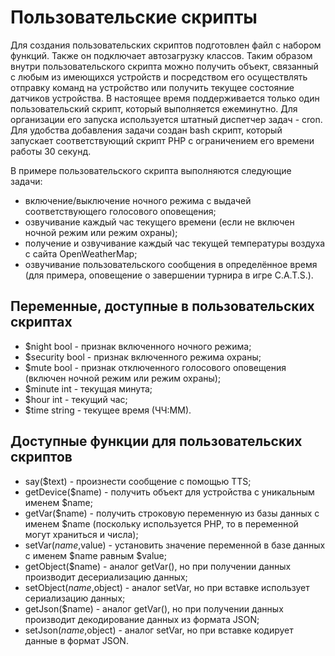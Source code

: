 # Пользовательские скрипты
Для создания пользовательских скриптов подготовлен файл с набором функций. Также он подключает автозагрузку классов. Таким образом внутри пользовательского скрипта можно получить объект, связанный с любым из имеющихся устройств и посредством его осуществлять отправку команд на устройство или получить текущее состояние датчиков устройства. В настоящее время поддерживается только один пользовательский скрипт, который выполняется ежеминутно. Для организации его запуска используется штатный диспетчер задач - cron. Для удобства добавления задачи создан bash скрипт, который запускает соответствующий скрипт PHP с ограничением его времени работы 30 секунд.

В примере пользовательского скрипта выполняются следующие задачи:
- включение/выключение ночного режима с выдачей соответствующего голосового оповещения;
- озвучивание каждый час текущего времени (если не включен ночной режим или режим охраны);
- получение и озвучивание каждый час текущей температуры воздуха с сайта OpenWeatherMap;
- озвучивание пользовательского сообщения в определённое время (для примера, оповещение о завершении турнира в игре C.A.T.S.).

## Переменные, доступные в пользовательских скриптах

- $night bool - признак включенного ночного режима;
- $security bool - признак включенного режима охраны;
- $mute bool - признак отключенного голосового оповещения (включен ночной режим или режим охраны);
- $minute int - текущая минута;
- $hour int - текущий час;
- $time string - текущее время (ЧЧ:ММ).

## Доступные функции для пользовательских скриптов

- say($text) - произнести сообщение с помощью TTS;
- getDevice($name) - получить объект для устройства с уникальным именем $name;
- getVar($name) - получить строковую переменную из базы данных с именем $name (поскольку используется PHP, то в переменной могут храниться и числа);
- setVar($name,$value) - установить значение переменной в базе данных с именем $name равным $value;
- getObject($name) - аналог getVar(), но при получении данных производит десериализацию данных;
- setObject($name,$object) - аналог setVar, но при вставке использует сериализацию данных;
- getJson($name) - аналог getVar(), но при получении данных производит декодирование данных из формата JSON;
- setJson($name,$object) - аналог setVar, но при вставке кодирует данные в формат JSON.
